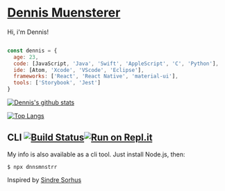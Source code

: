 # [Dennis Muensterer](https://muensterer.xyz)

Hi, i'm Dennis!

```js

const dennis = {
  age: 23,
  code: [JavaScript, 'Java', 'Swift', 'AppleScript', 'C', 'Python'],
  ide: [Atom, 'Xcode', 'VScode', 'Eclipse'],
  frameworks: ['React', 'React Native', 'material-ui'],
  tools: ['Storybook', 'Jest']
}
```

[![Dennis's github stats](https://github-readme-stats-seven-self.vercel.app//api?username=dnnsmnstrr)](https://github.com/anuraghazra/github-readme-stats)

[![Top Langs](https://github-readme-stats.vercel.app/api/top-langs/?username=dnnsmnstrr&layout=compact)](https://github.com/dnnsmnstrr/github-readme-stats)


## CLI [![Build Status](https://travis-ci.org/dnnsmnstrr/dnnsmnstrr.svg?branch=master)](https://travis-ci.org/dnnsmnstrr/dnnsmnstrr)[![Run on Repl.it](https://repl.it/badge/github/dnnsmnstrr/dnnsmnstrr)](https://repl.it/github/dnnsmnstrr/dnnsmnstrr)

My info is also available as a cli tool. Just install Node.js, then:

```
$ npx dnnsmnstrr
```

Inspired by [Sindre Sorhus](https://sindresorhus.com)
